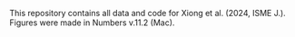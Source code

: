 This repository contains all data and code for Xiong et al. (2024, ISME J.). Figures were made in Numbers v.11.2 (Mac).
